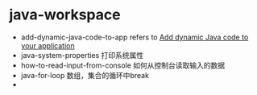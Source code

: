 # java-workspace

+ add-dynamic-java-code-to-app refers to [Add dynamic Java code to your application](https://www.javaworld.com/article/2071777/design-patterns/add-dynamic-java-code-to-your-application.html)
+ java-system-properties 打印系统属性
+ how-to-read-input-from-console 如何从控制台读取输入的数据  
+ java-for-loop 数组，集合的循环中break  
+ 
